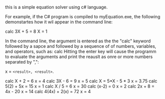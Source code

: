 this is a simple equation solver using c# language. 

For example, if the C# program is compiled to myEquation.exe, the following demonstartes how it wil appear in the command line:

calc 3X + 5 = 8
X = 1

In the command line, the argument is entered as the the "calc" keyword followed by a sapce and followed by a sequence of of numbers, variables, and operators, such as:
calc <equation formula>
Hitting the enter key will cause the programm to evaluate the arguments and print the reauslt as onre or more numbers separated by ",":

x = `<result>, <result>`.

calc X + 2 = 6           x = 4
calc 3X - 6 = 9          x = 5
calc X = 5*X - 5 * 3     x = 3.75
calc 5(2) + 5x = 15      x = 1
calc X / 5 = 6           x = 30
calc (x-2) = 0           x = 2
calc 2x + 8 = 4x - 20    x = 14
calc 4(4x) + 2(x) = 72   x = 4
